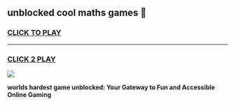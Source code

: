 
## unblocked cool maths games 👋
<h3>
<a href="https://premium.freeplayer.one?title=unblocked_cool_maths_games&ref=13F">CLICK TO PLAY</a></h3>
<hr>

<h3>
<a href="https://premium.freeplayer.one?title=unblocked_cool_maths_games&ref=13F">CLICK 2 PLAY</a>
  
</h3>

<a href="https://premium.freeplayer.one?title=unblocked_cool_maths_games&ref=12F/"><img src="https://clearcache.store/games.png"></a>


**worlds hardest game unblocked: Your Gateway to Fun and Accessible Online Gaming**
